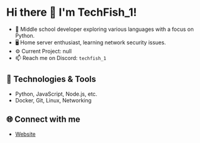 # Hi there 👋 I'm TechFish_1!

- 🌱 Middle school developer exploring various languages with a focus on Python.
- 🖥️ Home server enthusiast, learning network security issues.
- ⚙️ Current Project: null
- 📫 Reach me on Discord: `techfish_1`

## 🔧 Technologies & Tools
- Python, JavaScript, Node.js, etc.
- Docker, Git, Linux, Networking

## 🌐 Connect with me
- [Website](https://sakana11.org/)
